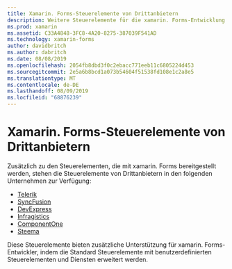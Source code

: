 ```yaml
---
title: Xamarin. Forms-Steuerelemente von Drittanbietern
description: Weitere Steuerelemente für die xamarin. Forms-Entwicklung sind für Unternehmen wie z. b. Telerik, Syncfusion, DevExpress, Infragistics, ComponentOne und Steema verfügbar.
ms.prod: xamarin
ms.assetid: C33A4848-3FC8-4A20-8275-387039F541AD
ms.technology: xamarin-forms
author: davidbritch
ms.author: dabritch
ms.date: 08/08/2019
ms.openlocfilehash: 2054fb8dbd3f0c2ebacc771eeb11c6805224d453
ms.sourcegitcommit: 2e5a6b8bcd1a073b54604f51538fd108e1c2a8e5
ms.translationtype: MT
ms.contentlocale: de-DE
ms.lasthandoff: 08/09/2019
ms.locfileid: "68876239"
---
```

# <a name="xamarinforms-third-party-controls"></a>Xamarin. Forms-Steuerelemente von Drittanbietern

Zusätzlich zu den Steuerelementen, die mit xamarin. Forms bereitgestellt werden, stehen die Steuerelemente von Drittanbietern in den folgenden Unternehmen zur Verfügung:

- [Telerik](https://www.telerik.com/xamarin-ui)
- [SyncFusion](https://www.syncfusion.com/xamarin-ui-controls)
- [DevExpress](https://www.devexpress.com/xamarin/)
- [Infragistics](https://www.infragistics.com/products/xamarin)
- [ComponentOne](https://www.grapecity.com/componentone-xamarin/)
- [Steema](https://www.steema.com/product/forms)

Diese Steuerelemente bieten zusätzliche Unterstützung für xamarin. Forms-Entwickler, indem die Standard Steuerelemente mit benutzerdefinierten Steuerelementen und Diensten erweitert werden.
